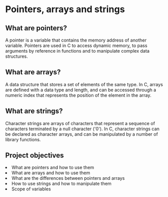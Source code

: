 <h1>Pointers, arrays and strings</h1>

<h2>What are pointers?</h2>

<p>A pointer is a variable that contains the memory address of another variable. Pointers are used in C to access dynamic memory, to pass arguments by reference in functions and to manipulate complex data structures.</p>

<h2>What are arrays?</h2>

<p>A data structure that stores a set of elements of the same type. In C, arrays are defined with a data type and length, and can be accessed through a numeric index that represents the position of the element in the array.
</p>

<h2>What are strings?</h2>

<p>Character strings are arrays of characters that represent a sequence of characters terminated by a null character ('0'). In C, character strings can be declared as character arrays, and can be manipulated by a number of library functions.</p>

<h2>Project objectives</h2>

<li>What are pointers and how to use them</li>
<li>What are arrays and how to use them</li>
<li>What are the differences between pointers and arrays</li>
<li>How to use strings and how to manipulate them</li>
<li>Scope of variables</li>
